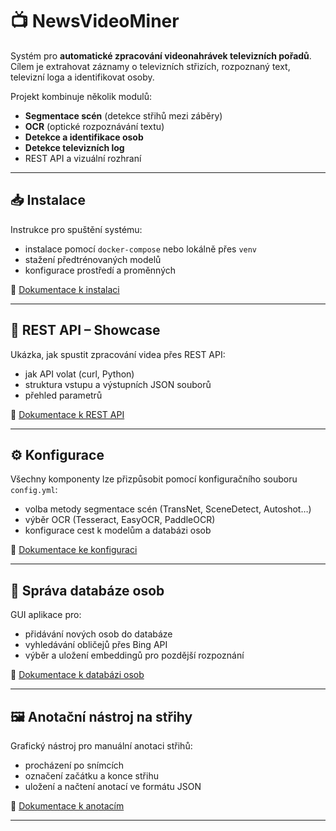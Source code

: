 # 📺 NewsVideoMiner

Systém pro **automatické zpracování videonahrávek televizních pořadů**.  
Cílem je extrahovat záznamy o televizních střizích, rozpoznaný text, televizní loga a identifikovat osoby.

Projekt kombinuje několik modulů:
- **Segmentace scén** (detekce střihů mezi záběry)
- **OCR** (optické rozpoznávání textu)
- **Detekce a identifikace osob**
- **Detekce televizních log**
- REST API a vizuální rozhraní

---

## 📥 Instalace

Instrukce pro spuštění systému:
- instalace pomocí `docker-compose` nebo lokálně přes `venv`
- stažení předtrénovaných modelů
- konfigurace prostředí a proměnných

📄 [Dokumentace k instalaci](docs/instalace.md)

---

## 🚀 REST API – Showcase

Ukázka, jak spustit zpracování videa přes REST API:
- jak API volat (curl, Python)
- struktura vstupu a výstupních JSON souborů
- přehled parametrů

📄 [Dokumentace k REST API](docs/api.md)

---

## ⚙️ Konfigurace

Všechny komponenty lze přizpůsobit pomocí konfiguračního souboru `config.yml`:
- volba metody segmentace scén (TransNet, SceneDetect, Autoshot…)
- výběr OCR (Tesseract, EasyOCR, PaddleOCR)
- konfigurace cest k modelům a databázi osob

📄 [Dokumentace ke konfiguraci](docs/konfigurace.md)

---

## 👤 Správa databáze osob

GUI aplikace pro:
- přidávání nových osob do databáze
- vyhledávání obličejů přes Bing API
- výběr a uložení embeddingů pro pozdější rozpoznání

📄 [Dokumentace k databázi osob](docs/people_gui.md)

---

## 🖼 Anotační nástroj na střihy

Grafický nástroj pro manuální anotaci střihů:
- procházení po snímcích
- označení začátku a konce střihu
- uložení a načtení anotací ve formátu JSON

📄 [Dokumentace k anotacím](docs/anotace.md)

---
